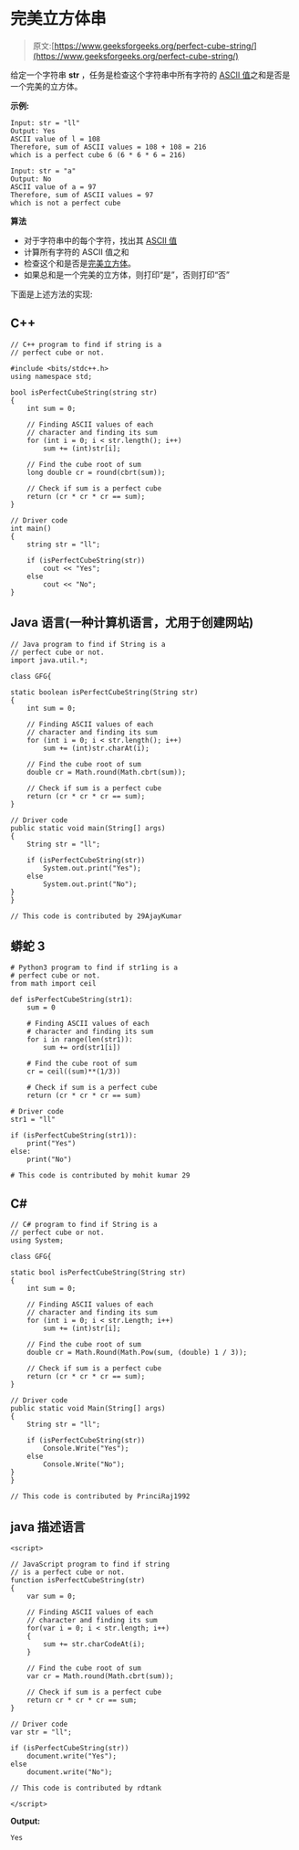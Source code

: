 # 完美立方体串

> 原文:[https://www.geeksforgeeks.org/perfect-cube-string/](https://www.geeksforgeeks.org/perfect-cube-string/)

给定一个字符串 **str** ，任务是检查这个字符串中所有字符的 [ASCII 值](https://www.geeksforgeeks.org/program-print-ascii-value-character/)之和是否是一个完美的立方体。

**示例:**

```
Input: str = "ll"
Output: Yes
ASCII value of l = 108
Therefore, sum of ASCII values = 108 + 108 = 216
which is a perfect cube 6 (6 * 6 * 6 = 216)

Input: str = "a"
Output: No
ASCII value of a = 97
Therefore, sum of ASCII values = 97
which is not a perfect cube
```

**算法**

*   对于字符串中的每个字符，找出其 [ASCII 值](https://www.geeksforgeeks.org/program-print-ascii-value-character/)
*   计算所有字符的 ASCII 值之和
*   检查这个和是否是[完美立方体](https://www.geeksforgeeks.org/tag/maths-perfect-cube/)。
*   如果总和是一个完美的立方体，则打印“是”，否则打印“否”

下面是上述方法的实现:

## C++

```
// C++ program to find if string is a
// perfect cube or not.

#include <bits/stdc++.h>
using namespace std;

bool isPerfectCubeString(string str)
{
    int sum = 0;

    // Finding ASCII values of each
    // character and finding its sum
    for (int i = 0; i < str.length(); i++)
        sum += (int)str[i];

    // Find the cube root of sum
    long double cr = round(cbrt(sum));

    // Check if sum is a perfect cube
    return (cr * cr * cr == sum);
}

// Driver code
int main()
{
    string str = "ll";

    if (isPerfectCubeString(str))
        cout << "Yes";
    else
        cout << "No";
}
```

## Java 语言(一种计算机语言，尤用于创建网站)

```
// Java program to find if String is a
// perfect cube or not.
import java.util.*;

class GFG{

static boolean isPerfectCubeString(String str)
{
    int sum = 0;

    // Finding ASCII values of each
    // character and finding its sum
    for (int i = 0; i < str.length(); i++)
        sum += (int)str.charAt(i);

    // Find the cube root of sum
    double cr = Math.round(Math.cbrt(sum));

    // Check if sum is a perfect cube
    return (cr * cr * cr == sum);
}

// Driver code
public static void main(String[] args)
{
    String str = "ll";

    if (isPerfectCubeString(str))
        System.out.print("Yes");
    else
        System.out.print("No");
}
}

// This code is contributed by 29AjayKumar
```

## 蟒蛇 3

```
# Python3 program to find if str1ing is a
# perfect cube or not.
from math import ceil

def isPerfectCubeString(str1):
    sum = 0

    # Finding ASCII values of each
    # character and finding its sum
    for i in range(len(str1)):
        sum += ord(str1[i])

    # Find the cube root of sum
    cr = ceil((sum)**(1/3))

    # Check if sum is a perfect cube
    return (cr * cr * cr == sum)

# Driver code
str1 = "ll"

if (isPerfectCubeString(str1)):
    print("Yes")
else:
    print("No")

# This code is contributed by mohit kumar 29
```

## C#

```
// C# program to find if String is a
// perfect cube or not.
using System;

class GFG{

static bool isPerfectCubeString(String str)
{
    int sum = 0;

    // Finding ASCII values of each
    // character and finding its sum
    for (int i = 0; i < str.Length; i++)
        sum += (int)str[i];

    // Find the cube root of sum
    double cr = Math.Round(Math.Pow(sum, (double) 1 / 3));

    // Check if sum is a perfect cube
    return (cr * cr * cr == sum);
}

// Driver code
public static void Main(String[] args)
{
    String str = "ll";

    if (isPerfectCubeString(str))
        Console.Write("Yes");
    else
        Console.Write("No");
}
}

// This code is contributed by PrinciRaj1992
```

## java 描述语言

```
<script>

// JavaScript program to find if string
// is a perfect cube or not.
function isPerfectCubeString(str)
{
    var sum = 0;

    // Finding ASCII values of each
    // character and finding its sum
    for(var i = 0; i < str.length; i++)
    {
        sum += str.charCodeAt(i);
    }

    // Find the cube root of sum
    var cr = Math.round(Math.cbrt(sum));

    // Check if sum is a perfect cube
    return cr * cr * cr == sum;
}

// Driver code
var str = "ll";

if (isPerfectCubeString(str))
    document.write("Yes");
else
    document.write("No");

// This code is contributed by rdtank

</script>
```

**Output:** 

```
Yes
```